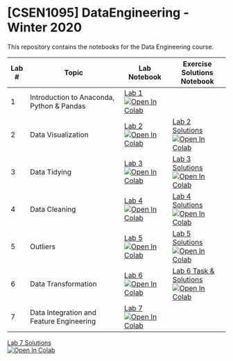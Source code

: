 # [CSEN1095] DataEngineering - Winter 2020
This repository contains the notebooks for the Data Engineering course.

| Lab <br /> # | Topic | Lab <br /> Notebook | Exercise <br /> Solutions Notebook |
| --- | ----------- | ----- |----- |
| 1 | Introduction to Anaconda, Python & Pandas | [Lab 1](https://github.com/raneemsultan/DataEngineering-CS1095/blob/main/Lab1/Lab1_CSEN1095.ipynb) <br /> [![Open In Colab](https://colab.research.google.com/assets/colab-badge.svg)](https://colab.research.google.com/github/raneemsultan/DataEngineering-CS1095/blob/main/Lab1/Lab1_CSEN1095.ipynb)
| 2 | Data Visualization | [Lab 2](https://github.com/raneemsultan/DataEngineering-CS1095/blob/main/Lab2/Lab2_CSEN1095.ipynb) <br /> [![Open In Colab](https://colab.research.google.com/assets/colab-badge.svg)](https://colab.research.google.com/github/raneemsultan/DataEngineering-CS1095/blob/main/Lab2/Lab2_CSEN1095.ipynb) | [Lab 2 Solutions](https://github.com/raneemsultan/DataEngineering-CSEN1095/blob/main/Lab2/Lab2_CSEN1095_Solutions.ipynb) <br /> [![Open In Colab](https://colab.research.google.com/assets/colab-badge.svg)](https://colab.research.google.com/github/raneemsultan/DataEngineering-CSEN1095/blob/main/Lab2/Lab2_CSEN1095_Solutions.ipynb)|
| 3 | Data Tidying | [Lab 3](https://github.com/raneemsultan/DataEngineering-CS1095/blob/main/Lab3/Lab3_CSEN1095.ipynb) <br /> [![Open In Colab](https://colab.research.google.com/assets/colab-badge.svg)](https://colab.research.google.com/github/raneemsultan/DataEngineering-CSEN1095/blob/main/Lab3/Lab_3_CSEN1095%20.ipynb) | [Lab 3 Solutions](https://github.com/raneemsultan/DataEngineering-CSEN1095/blob/main/Lab3/Lab3_Solution.ipynb) <br /> [![Open In Colab](https://colab.research.google.com/assets/colab-badge.svg)](https://colab.research.google.com/github/raneemsultan/DataEngineering-CSEN1095/blob/main/Lab3/Lab3_Solution.ipynb)|
| 4 | Data Cleaning | [Lab 4](https://github.com/raneemsultan/DataEngineering-CS1095/blob/main/Lab4/Lab4_CSEN1095.ipynb) <br /> [![Open In Colab](https://colab.research.google.com/assets/colab-badge.svg)](https://colab.research.google.com/github/raneemsultan/DataEngineering-CSEN1095/blob/main/Lab4/Lab4_CSEN1095.ipynb) | [Lab 4 Solutions](https://github.com/raneemsultan/DataEngineering-CSEN1095/blob/main/Lab4/Lab4_Solution.ipynb) <br /> [![Open In Colab](https://colab.research.google.com/assets/colab-badge.svg)](https://colab.research.google.com/github/raneemsultan/DataEngineering-CSEN1095/blob/main/Lab4/Lab4_Solution.ipynb#scrollTo=qsalvP3JLOCv)|
| 5 | Outliers | [Lab 5](https://github.com/raneemsultan/DataEngineering-CS1095/blob/main/Lab5/Lab5_CSEN1095.ipynb) <br /> [![Open In Colab](https://colab.research.google.com/assets/colab-badge.svg)](https://colab.research.google.com/github/raneemsultan/DataEngineering-CSEN1095/blob/main/Lab5/Lab5_CSEN1095.ipynb) | [Lab 5 Solutions](https://github.com/raneemsultan/DataEngineering-CSEN1095/blob/main/Lab5/Lab5_CSEN1095_Solutions.ipynb) <br /> [![Open In Colab](https://colab.research.google.com/assets/colab-badge.svg)](https://colab.research.google.com/github/raneemsultan/DataEngineering-CSEN1095/blob/main/Lab5/Lab5_CSEN1095_Solutions.ipynb#scrollTo=qsalvP3JLOCv)|
| 6 | Data Transformation | [Lab 6](https://github.com/raneemsultan/DataEngineering-CS1095/blob/main/Lab6/Lab6_CSEN1095.ipynb) <br /> [![Open In Colab](https://colab.research.google.com/assets/colab-badge.svg)](https://colab.research.google.com/github/raneemsultan/DataEngineering-CSEN1095/blob/main/Lab6/Lab6_CSEN1095.ipynb) |  [Lab 6 Task & Solutions](https://github.com/raneemsultan/DataEngineering-CSEN1095/blob/main/Lab6/Lab6_Task_and_Solutions.ipynb) <br /> [![Open In Colab](https://colab.research.google.com/assets/colab-badge.svg)](https://colab.research.google.com/github/raneemsultan/DataEngineering-CSEN1095/blob/main/Lab6/Lab6_Task_and_Solutions.ipynb)
| 7 | Data Integration and Feature Engineering | [Lab 7](https://github.com/raneemsultan/DataEngineering-CS1095/blob/main/Lab7/Lab7_CSEN1095.ipynb) <br /> [![Open In Colab](https://colab.research.google.com/assets/colab-badge.svg)](https://colab.research.google.com/github/raneemsultan/DataEngineering-CSEN1095/blob/main/Lab7/Lab7_CSEN1095.ipynb) |
[Lab 7 Solutions](https://github.com/raneemsultan/DataEngineering-CSEN1095/blob/main/Lab7/Lab7_CSEN1095_Solution.ipynb) <br /> [![Open In Colab](https://colab.research.google.com/assets/colab-badge.svg)](https://colab.research.google.com/github/raneemsultan/DataEngineering-CSEN1095/blob/main/Lab7/Lab7_CSEN1095_Solution.ipynb)
